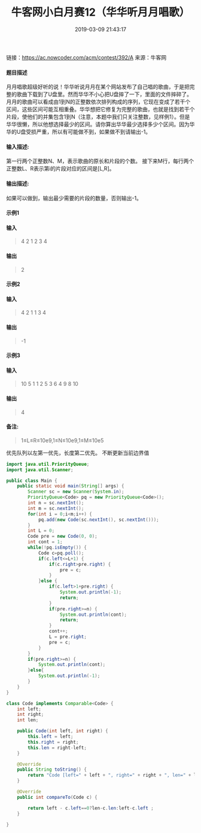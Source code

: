 ﻿---
title: '牛客网小白月赛12（华华听月月唱歌）'
date: 2019-03-09 21:43:17
tags:
 - Java
 - 贪心
categories:
 - 贪心
---
 
链接：https://ac.nowcoder.com/acm/contest/392/A
来源：牛客网

#### 题目描述 
月月唱歌超级好听的说！华华听说月月在某个网站发布了自己唱的歌曲，于是把完整的歌曲下载到了U盘里。然而华华不小心把U盘摔了一下，里面的文件摔碎了。月月的歌曲可以看成由1到N的正整数依次排列构成的序列，它现在变成了若干个区间，这些区间可能互相重叠。华华想把它修复为完整的歌曲，也就是找到若干个片段，使他们的并集包含1到N（注意，本题中我们只关注整数，见样例1）。但是华华很懒，所以他想选择最少的区间。请你算出华华最少选择多少个区间。因为华华的U盘受损严重，所以有可能做不到，如果做不到请输出-1。
#### 输入描述:
第一行两个正整数N、M，表示歌曲的原长和片段的个数。
接下来M行，每行两个正整数L、R表示第i的片段对应的区间是[L,R]。
#### 输出描述:
如果可以做到，输出最少需要的片段的数量，否则输出-1。

#### 示例1
#### 输入
> 4 2
1 2
3 4
#### 输出
> 2
#### 示例2
#### 输入
> 4 2
1 1
3 4
#### 输出
> -1
#### 示例3
#### 输入
> 10 5
1 1
2 5
3 6
4 9
8 10
#### 输出
> 4
#### 备注:

> 1≤L≤R≤10e9,1≤N≤10e9,1≤M≤10e5

优先队列以左第一优先，长度第二优先。
不断更新当前边界值
```java
import java.util.PriorityQueue;
import java.util.Scanner;

public class Main {
	public static void main(String[] args) {
		Scanner sc = new Scanner(System.in);
		PriorityQueue<Code> pq = new PriorityQueue<Code>();
		int n = sc.nextInt();
		int m = sc.nextInt();
		for(int i = 0;i<m;i++) {
			pq.add(new Code(sc.nextInt(), sc.nextInt()));
		}
		int L = 0;
		Code pre = new Code(0, 0);
		int cont = 1;
		while(!pq.isEmpty()) {
			Code c=pq.poll();
			if(c.left<=L+1) {
				if(c.right>pre.right) {
					pre = c;
				}
			}else {
				if(c.left>1+pre.right) {
					System.out.println(-1);
					return;
				}
				if(pre.right>=n) {
					System.out.println(cont);
					return;
				}
				cont++;
				L = pre.right;
				pre = c;
			}
		}
		if(pre.right>=n) {
			System.out.println(cont);
		}else{
			System.out.println(-1);
		}
	}
}

class Code implements Comparable<Code> {
	int left;
	int right;
	int len;

	public Code(int left, int right) {
		this.left = left;
		this.right = right;
		this.len = right-left;
	}

	@Override
	public String toString() {
		return "Code [left=" + left + ", right=" + right + ", len=" + len + "]";
	}

	@Override
	public int compareTo(Code c) {

		return left - c.left==0?len-c.len:left-c.left ; 
	}

}

```

